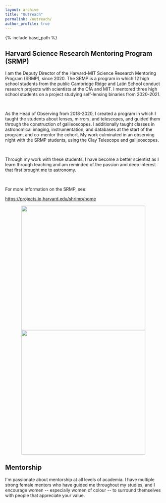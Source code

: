 ```yaml
---
layout: archive
title: "Outreach"
permalink: /outreach/
author_profile: true
---
```


{% include base_path %}


## Harvard Science Research Mentoring Program (SRMP)
I am the Deputy Director of the Harvard-MIT Science Research Mentoring Program (SRMP), since 2020. The SRMP is a program in which 12 high school students from the public Cambridge Ridge and Latin School conduct research projects with scientists at the CfA and MIT. I mentored three high school students on a project studying self-lensing binaries from 2020-2021.

​

As the Head of Observing from 2018-2020, I created a program in which I taught the students about lenses, mirrors, and telescopes, and guided them through the construction of galileoscopes. I additionally taught classes in astronomical imaging, instrumentation, and databases at the start of the program, and co-mentor the cohort. My work culminated in an observing night with the SRMP students, using the Clay Telescope and galileoscopes.

​

Through my work with these students, I have become a better scientist as I learn through teaching and am reminded of the passion and deep interest that first brought me to astronomy.​

​

For more information on the SRMP, see:

https://projects.iq.harvard.edu/shrimp/home
<p float="left" align="center">
  <img src="../images/skype1.jpeg" width="400" />
  <img src="../images/skype2.jpeg" width="400" /> 
</p>

## Mentorship
I'm passionate about mentorship at all levels of academia. I have multiple strong female mentors who have guided me throughout my studies, and I encourage women -- especially women of colour -- to surround themselves with people that appreciate your value.
